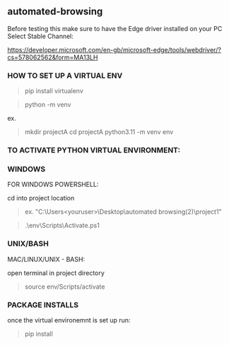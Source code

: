 ﻿## automated-browsing
Before testing this make sure to have the Edge driver installed on your PC
Select Stable Channel:

https://developer.microsoft.com/en-gb/microsoft-edge/tools/webdriver/?cs=578062562&form=MA13LH

### HOW TO SET UP A VIRTUAL ENV 
> pip install virtualenv

> python<version> -m venv <virtual-environment-name>

ex. 
> mkdir projectA 
> cd projectA
> python3.11 -m venv env

### TO ACTIVATE PYTHON VIRTUAL ENVIRONMENT:

### WINDOWS

FOR WINDOWS POWERSHELL:

cd into project location

> ex. "C:\Users\<youruser>\Desktop\automated browsing(2)\project1"

> .\env\Scripts\Activate.ps1

### UNIX/BASH 

MAC/LINUX/UNIX - BASH:

open terminal in project directory 

> source env/Scripts/activate
 
### PACKAGE INSTALLS 

once the virtual environemnt is set up run:

> pip install
